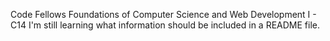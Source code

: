 Code Fellows Foundations of Computer Science and Web Development I - C14
I'm still learning what information should be included in a README file.
